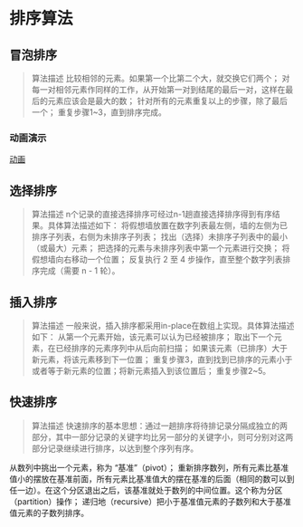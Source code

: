 # 排序算法

## 冒泡排序
> 算法描述
比较相邻的元素。如果第一个比第二个大，就交换它们两个；
对每一对相邻元素作同样的工作，从开始第一对到结尾的最后一对，这样在最后的元素应该会是最大的数；
针对所有的元素重复以上的步骤，除了最后一个；
重复步骤1~3，直到排序完成。

### 动画演示

[动画](./doc/images/bubbleSort.gif)

## 选择排序
> 算法描述
n个记录的直接选择排序可经过n-1趟直接选择排序得到有序结果。具体算法描述如下：
将假想墙放置在数字列表最左侧，墙的左侧为已排序子列表，右侧为未排序子列表；
找出（选择）未排序子列表中的最小（或最大）元素；
把选择的元素与未排序列表中第一个元素进行交换；
将假想墙向右移动一个位置；
反复执行 2 至 4 步操作，直至整个数字列表排序完成（需要 n - 1 轮）。
## 插入排序
> 算法描述
一般来说，插入排序都采用in-place在数组上实现。具体算法描述如下：
从第一个元素开始，该元素可以认为已经被排序；
取出下一个元素，在已经排序的元素序列中从后向前扫描；
如果该元素（已排序）大于新元素，将该元素移到下一位置；
重复步骤3，直到找到已排序的元素小于或者等于新元素的位置；将新元素插入到该位置后；
重复步骤2~5。

## 快速排序
> 算法描述
快速排序的基本思想：通过一趟排序将待排记录分隔成独立的两部分，其中一部分记录的关键字均比另一部分的关键字小，则可分别对这两部分记录继续进行排序，以达到整个序列有序。

从数列中挑出一个元素，称为 “基准”（pivot）；
重新排序数列，所有元素比基准值小的摆放在基准前面，所有元素比基准值大的摆在基准的后面（相同的数可以到任一边）。在这个分区退出之后，该基准就处于数列的中间位置。这个称为分区（partition）操作；
递归地（recursive）把小于基准值元素的子数列和大于基准值元素的子数列排序。